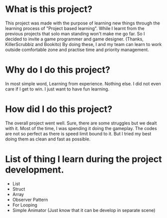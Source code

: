 # What is this project?
This project was made with the purpose of learning new things through the learning process of "Project based learning". 
While I learnt from the previous projects that solo man standing won't make me go far. So I decided to invite a game programmer and game designer. (Thanks, KillerScrubbiz and Bookito)
By doing these, I and my team can learn to work outside comfortable zone and practise time and priority management.

# Why do I do this project?
In most simple word, Learning from experience. Nothing else.
I did not even care if I get to win. I just want to have fun learning. 

# How did I do this project?
The overall project went well. Sure, there are some struggles but we dealt with it.
Most of the time, I was spending it doing the gameplay. The codes are not so perfect as there is speed limit bound to it.
But I tried my best doing them as clean and fast as possible. 


# List of thing I learn during the project development.
- List
- Struct
- Array
- Observer Pattern
- For Looping
- Simple Animator (Just know that it can be develop in separate scene)
